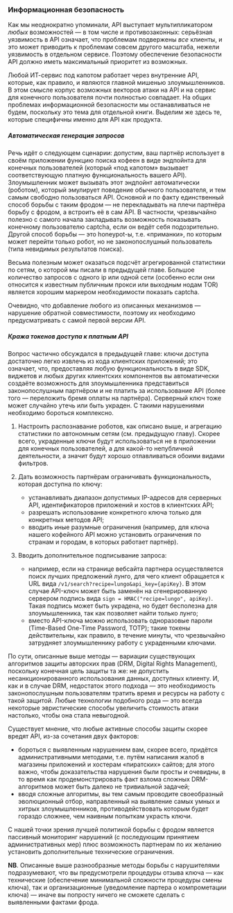 ### Информационная безопасность

Как мы неоднократно упоминали, API выступает мультипликатором *любых* возможностей — в том числе и противозаконных: серьёзная уязвимость в API означает, что проблемам подвержены *все* клиенты, и это может приводить к проблемам совсем другого масштаба, нежели уязвимость в отдельном сервисе. Поэтому обеспечение безопасности API должно иметь максимальный приоритет из возможных.

Любой ИТ-сервис под капотом работает через внутренние API, которые, как правило, и являются главной мишенью злоумышленников. В этом смысле корпус возможных векторов атаки на API и на сервис для конечного пользователя почти полностью совпадает. На общих проблемах информационной безопасности мы останавливаться не будем, поскольку это тема для отдельной книги. Выделим же здесь те, которые специфичны именно для API как продукта.

##### Автоматическая генерация запросов

Речь идёт о следующем сценарии: допустим, ваш партнёр использует в своём приложении функцию поиска кофеен в виде эндпойнта для конечных пользователей (который «под капотом» вызывает соответствующую платную функциональность вашего API). Злоумышленник может вызывать этот эндпойнт автоматически (роботом), который эмулирует поведение обычного пользователя, и тем самым свободно пользоваться API. Основной и по факту единственный способ борьбы с таким фродом — не перекладывать на плечи партнёра борьбу с фродом, а встроить её в сам API. В частности, чрезвычайно полезно с самого начала закладывать возможность показывать конечному пользователю captcha, если он ведёт себя подозрительно. Другой способ борьбы — это honeypot-ы, т.е. «приманки», по которым может перейти только робот, но не законопослушный пользователь (типа невидимых результатов поиска).

Весьма полезным может оказаться подсчёт агрегированной статистики по сетям, о которой мы писали в предыдущей главе. Большое количество запросов с одного ip или одной сети (особенно если они относится к известным публичным прокси или выходным нодам TOR) является хорошим маркером необходимости показать captcha.

Очевидно, что добавление любого из описанных механизмов — нарушение обратной совместимости, поэтому их необходимо предусматривать с самой первой версии API.

##### Кража токенов доступа к платным API

Вопрос частично обсуждался в предыдущей главе: ключи доступа достаточно легко извлечь из кода клиентских приложений; это означает, что, предоставляя любую функциональность в виде SDK, виджетов и любых других клиентских компонентов вы автоматически создаёте возможность для злоумышленника представиться законопослушным партнёром и не платить за использование API (более того — переложить бремя оплаты на партнёра). Серверный ключ тоже может случайно утечь или быть украден. С такими нарушениями необходимо бороться комплексно.

  1. Настроить распознавание роботов, как описано выше, и агрегацию статистики по автономным сетям (см. предыдущую главу). Скорее всего, украденные ключи будут использоваться не в приложении для конечных пользователей, а для какой-то непубличной деятельности, а значит будут хорошо отлавливаться обоими видами фильтров.

  2. Дать возможность партнёрам ограничивать функциональность, которая доступна по ключу:
      * устанавливать диапазон допустимых IP-адресов для серверных API, идентификаторов приложений и хостов в клиентских API;
      * разрешать использование конкретного ключа только для конкретных методов API;
      * вводить иные разумные ограничения (например, для ключа нашего кофейного API можно установить ограничения по странам и городам, в которых работает партнёр).

  3. Вводить дополнительное подписывание запроса:
      * например, если на странице вебсайта партнера осуществляется поиск лучших предложений лунго, для чего клиент обращается к URL вида `/v1/search?recipe=lungo&api_key={apiKey}`. В этом случае API-ключ может быть заменён на сгенерированную сервером подпись вида `sign = HMAC("recipe=lungo", apiKey)`. Такая подпись может быть украдена, но будет бесполезна для злоумышленника, так как позволяет найти только лунго;
      * вместо API-ключа можно использовать одноразовые пароли (Time-Based One-Time Password, TOTP); такие токены действительны, как правило, в течение минуты, что чрезвычайно затрудняет злоумышленнику работу с украденными ключами.
    
По сути, описанные выше методы — вариации существующих алгоритмов защиты авторских прав (DRM, Digital Rights Management), поскольку конечная цель защиты та же: не допустить несанкционированного использования данных, доступных клиенту. И, как и в случае DRM, недостаток этого подхода — это необходимость законопослушным пользователям тратить время и ресурсы на работу с такой защитой. Любые технологии подобного рода — это всегда некоторые эвристические способы увеличить стоимость атаки настолько, чтобы она стала невыгодной.

Существует мнение, что любые активные способы защиты скорее вредят API, из-за сочетания двух факторов:
  * бороться с выявленным нарушением вам, скорее всего, придётся административными методами, т.е. путём написания жалоб в магазины приложений и хостерам «пиратских» сайтов; для этого важно, чтобы доказательства нарушения были просты и очевидны, в то время как продемонстрировать факт взлома сложных DRM-алгоритмов может быть далеко не тривиальной задачей;
  * вводя сложные алгоритмы, вы тем самым проводите своеобразный эволюционный отбор, направленный на выявление самых умных и хитрых злоумышленников, противодействовать которым будет гораздо сложнее, чем наивным попыткам украсть ключи.

С нашей точки зрения лучшей политикой борьбы с фродом является пассивный мониторинг нарушений (с последующим принятием административных мер) плюс возможность партнерам по их желанию установить дополнительные технические ограничения.

**NB**. Описанные выше разнообразные методы борьбы с нарушителями подразумевают, что вы предусмотрели процедуры отзыва ключа — как технические (обеспечение минимальной сложности процедуры смены ключа), так и организационные (уведомление партера о компрометации ключа) — иначе вы попросту ничего не сможете сделать с выявленными фактами фрода.
